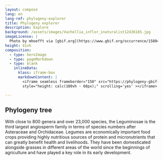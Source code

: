 ```yaml
---
layout: compose
lang: en
lang-ref: phylogeny-explorer
title: Phylogeny explorer
description: Explore
background: /assets/images/Vachellia_inflor_inaturalist12436165.jpg
imageLicense: |
  Photo by mhoefft via [gbif.org](https://www.gbif.org/occurrence/1580487687)
height: 41vh
composition: 
  - type: heroImage
  - type: pageMarkdown
  - type: blank
    inlineData: 
      klass: iframe-box
      markdownContent: |
        <iframe seamless frameborder="150" src="https://phylogeny-gbif-labs.netlify.app/explore?explore=http%3A%2F%2Flocalhost%3A4000%2Fassets%2Fphylotree%2Fexample.json" height = '790' width="1370" 
        style="height: calc(100vh - 68px);" scrolling='yes' ></iframe> 

---
```


## Phylogeny tree

With close to 800 genera and over 23,000 species, the Leguminosae is the third largest angiosperm family in terms of species numbers after Asteraceae and Orchidaceae. Legumes are economically important food crops providing highly nutritious sources of protein and micronutrients that can greatly benefit health and livelihoods. They have been domesticated alongside grasses in different areas of the world since the beginnings of agriculture and have played a key role in its early development.